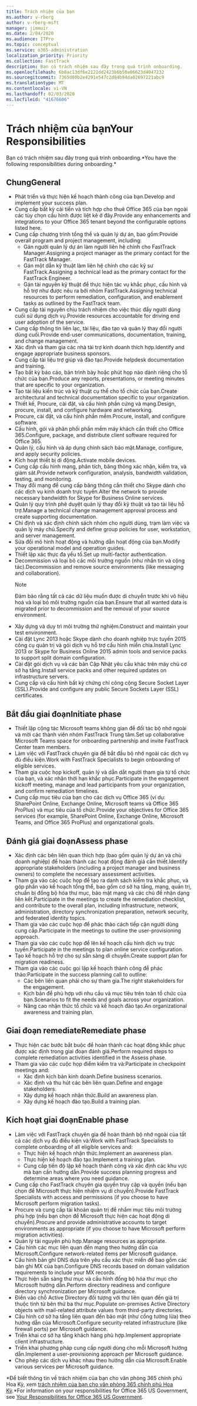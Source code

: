 ```yaml
---
title: Trách nhiệm của bạn
ms.author: v-rberg
author: v-rberg-msft
manager: jimmuir
ms.date: 2/04/2020
ms.audience: ITPro
ms.topic: conceptual
ms.service: o365-administration
localization_priority: Priority
ms.collection: FastTrack
description: Bạn có trách nhiệm sau đây trong quá trình onboarding.
ms.openlocfilehash: 6b8ac13df6e2121dd2423b6b50a06623d4047232
ms.sourcegitcommit: 7365d80b2e4291e547c2d84b94da02697221abc9
ms.translationtype: MT
ms.contentlocale: vi-VN
ms.lasthandoff: 02/03/2020
ms.locfileid: "41676606"
---
```

# <a name="your-responsibilities"></a><span data-ttu-id="50d70-103">Trách nhiệm của bạn</span><span class="sxs-lookup"><span data-stu-id="50d70-103">Your Responsibilities</span></span>

<span data-ttu-id="50d70-104">Bạn có trách nhiệm sau đây trong quá trình onboarding.\*</span><span class="sxs-lookup"><span data-stu-id="50d70-104">You have the following responsibilities during onboarding.\*</span></span>
  
## <a name="general"></a><span data-ttu-id="50d70-105">Chung</span><span class="sxs-lookup"><span data-stu-id="50d70-105">General</span></span>

- <span data-ttu-id="50d70-106">Phát triển và thực hiện kế hoạch thành công của bạn.</span><span class="sxs-lookup"><span data-stu-id="50d70-106">Develop and implement your success plan.</span></span>
- <span data-ttu-id="50d70-107">Cung cấp bất kỳ cải tiến và tích hợp cho thuê Office 365 của bạn ngoài các tùy chọn cấu hình được liệt kê ở đây.</span><span class="sxs-lookup"><span data-stu-id="50d70-107">Provide any enhancements and integrations to your Office 365 tenant beyond the configurable options listed here.</span></span>  
- <span data-ttu-id="50d70-108">Cung cấp chương trình tổng thể và quản lý dự án, bao gồm:</span><span class="sxs-lookup"><span data-stu-id="50d70-108">Provide overall program and project management, including:</span></span> 
  - <span data-ttu-id="50d70-109">Gán người quản lý dự án làm người liên hệ chính cho FastTrack Manager.</span><span class="sxs-lookup"><span data-stu-id="50d70-109">Assigning a project manager as the primary contact for the FastTrack Manager.</span></span>
  - <span data-ttu-id="50d70-110">Gán một dẫn kỹ thuật làm liên hệ chính cho các kỹ sư FastTrack.</span><span class="sxs-lookup"><span data-stu-id="50d70-110">Assigning a technical lead as the primary contact for the FastTrack Engineer.</span></span>
  - <span data-ttu-id="50d70-111">Gán tài nguyên kỹ thuật để thực hiện tác vụ khắc phục, cấu hình và hỗ trợ như được nêu ra bởi nhóm FastTrack.</span><span class="sxs-lookup"><span data-stu-id="50d70-111">Assigning technical resources to perform remediation, configuration, and enablement tasks as outlined by the FastTrack team.</span></span> 
- <span data-ttu-id="50d70-112">Cung cấp tài nguyên chịu trách nhiệm cho việc thúc đẩy người dùng cuối sử dụng dịch vụ.</span><span class="sxs-lookup"><span data-stu-id="50d70-112">Provide resources accountable for driving end user adoption of the service.</span></span> 
- <span data-ttu-id="50d70-113">Cung cấp thông tin liên lạc, tài liệu, đào tạo và quản lý thay đổi người dùng cuối.</span><span class="sxs-lookup"><span data-stu-id="50d70-113">Provide end-user communications, documentation, training, and change management.</span></span>
- <span data-ttu-id="50d70-114">Xác định và tham gia các nhà tài trợ kinh doanh thích hợp.</span><span class="sxs-lookup"><span data-stu-id="50d70-114">Identify and engage appropriate business sponsors.</span></span>  
- <span data-ttu-id="50d70-115">Cung cấp tài liệu trợ giúp và đào tạo.</span><span class="sxs-lookup"><span data-stu-id="50d70-115">Provide helpdesk documentation and training.</span></span>  
- <span data-ttu-id="50d70-116">Tạo bất kỳ báo cáo, bản trình bày hoặc phút họp nào dành riêng cho tổ chức của bạn.</span><span class="sxs-lookup"><span data-stu-id="50d70-116">Produce any reports, presentations, or meeting minutes that are specific to your organization.</span></span> 
- <span data-ttu-id="50d70-117">Tạo tài liệu kiến trúc và kỹ thuật cụ thể cho tổ chức của bạn.</span><span class="sxs-lookup"><span data-stu-id="50d70-117">Create architectural and technical documentation specific to your organization.</span></span>   
- <span data-ttu-id="50d70-118">Thiết kế, Procure, cài đặt, và cấu hình phần cứng và mạng.</span><span class="sxs-lookup"><span data-stu-id="50d70-118">Design, procure, install, and configure hardware and networking.</span></span>   
- <span data-ttu-id="50d70-119">Procure, cài đặt, và cấu hình phần mềm.</span><span class="sxs-lookup"><span data-stu-id="50d70-119">Procure, install, and configure software.</span></span>  
- <span data-ttu-id="50d70-120">Cấu hình, gói và phân phối phần mềm máy khách cần thiết cho Office 365.</span><span class="sxs-lookup"><span data-stu-id="50d70-120">Configure, package, and distribute client software required for Office 365.</span></span>  
- <span data-ttu-id="50d70-121">Quản lý, cấu hình và áp dụng chính sách bảo mật.</span><span class="sxs-lookup"><span data-stu-id="50d70-121">Manage, configure, and apply security policies.</span></span>
- <span data-ttu-id="50d70-122">Kích hoạt thiết bị di động.</span><span class="sxs-lookup"><span data-stu-id="50d70-122">Activate mobile devices.</span></span>
- <span data-ttu-id="50d70-123">Cung cấp cấu hình mạng, phân tích, băng thông xác nhận, kiểm tra, và giám sát.</span><span class="sxs-lookup"><span data-stu-id="50d70-123">Provide network configuration, analysis, bandwidth validation, testing, and monitoring.</span></span> 
- <span data-ttu-id="50d70-124">Thay đổi mạng để cung cấp băng thông cần thiết cho Skype dành cho các dịch vụ kinh doanh trực tuyến.</span><span class="sxs-lookup"><span data-stu-id="50d70-124">Alter the network to provide necessary bandwidth for Skype for Business Online services.</span></span> 
- <span data-ttu-id="50d70-125">Quản lý quy trình phê duyệt quản lý thay đổi kỹ thuật và tạo tài liệu hỗ trợ.</span><span class="sxs-lookup"><span data-stu-id="50d70-125">Manage a technical change management approval process and create supporting documentation.</span></span>  
- <span data-ttu-id="50d70-126">Chỉ định và xác định chính sách nhóm cho người dùng, trạm làm việc và quản lý máy chủ.</span><span class="sxs-lookup"><span data-stu-id="50d70-126">Specify and define group policies for user, workstation, and server management.</span></span> 
- <span data-ttu-id="50d70-127">Sửa đổi mô hình hoạt động và hướng dẫn hoạt động của bạn.</span><span class="sxs-lookup"><span data-stu-id="50d70-127">Modify your operational model and operation guides.</span></span> 
- <span data-ttu-id="50d70-128">Thiết lập xác thực đa yếu tố.</span><span class="sxs-lookup"><span data-stu-id="50d70-128">Set up multi-factor authentication.</span></span>  
- <span data-ttu-id="50d70-129">Decommission và loại bỏ các môi trường nguồn (như nhắn tin và cộng tác).</span><span class="sxs-lookup"><span data-stu-id="50d70-129">Decommission and remove source environments (like messaging and collaboration).</span></span> 
    > [!NOTE]
    > <span data-ttu-id="50d70-130">Đảm bảo rằng tất cả các dữ liệu muốn được di chuyển trước khi vô hiệu hoá và loại bỏ môi trường nguồn của bạn.</span><span class="sxs-lookup"><span data-stu-id="50d70-130">Ensure that all wanted data is migrated prior to decommission and the removal of your source environment.</span></span> 
- <span data-ttu-id="50d70-131">Xây dựng và duy trì môi trường thử nghiệm.</span><span class="sxs-lookup"><span data-stu-id="50d70-131">Construct and maintain your test environment.</span></span>  
- <span data-ttu-id="50d70-132">Cài đặt Lync 2013 hoặc Skype dành cho doanh nghiệp trực tuyến 2015 công cụ quản trị và gói dịch vụ hỗ trợ cấu hình miền chia.</span><span class="sxs-lookup"><span data-stu-id="50d70-132">Install Lync 2013 or Skype for Business Online 2015 admin tools and service packs to support split domain configuration.</span></span>
- <span data-ttu-id="50d70-133">Cài đặt gói dịch vụ và các bản Cập Nhật yêu cầu khác trên máy chủ cơ sở hạ tầng.</span><span class="sxs-lookup"><span data-stu-id="50d70-133">Install service packs and other required updates on infrastructure servers.</span></span> 
- <span data-ttu-id="50d70-134">Cung cấp và cấu hình bất kỳ chứng chỉ công cộng Secure Socket Layer (SSL).</span><span class="sxs-lookup"><span data-stu-id="50d70-134">Provide and configure any public Secure Sockets Layer (SSL) certificates.</span></span> 
    
## <a name="initiate-phase"></a><span data-ttu-id="50d70-135">Bắt đầu giai đoạn</span><span class="sxs-lookup"><span data-stu-id="50d70-135">Initiate phase</span></span>

- <span data-ttu-id="50d70-136">Thiết lập cộng tác Microsoft teams không gian để đối tác bộ nhớ ngoài và mời các thành viên nhóm FastTrack Trung tâm.</span><span class="sxs-lookup"><span data-stu-id="50d70-136">Set up collaborative Microsoft Teams space for onboarding partnership and invite FastTrack Center team members.</span></span>   
- <span data-ttu-id="50d70-137">Làm việc với FastTrack chuyên gia để bắt đầu bộ nhớ ngoài các dịch vụ đủ điều kiện.</span><span class="sxs-lookup"><span data-stu-id="50d70-137">Work with FastTrack Specialists to begin onboarding of eligible services.</span></span>    
- <span data-ttu-id="50d70-138">Tham gia cuộc họp kickoff, quản lý và dẫn dắt người tham gia từ tổ chức của bạn, và xác nhận thời hạn khắc phục.</span><span class="sxs-lookup"><span data-stu-id="50d70-138">Participate in the engagement kickoff meeting, manage and lead participants from your organization, and confirm remediation timelines.</span></span>   
- <span data-ttu-id="50d70-139">Cung cấp mục tiêu của bạn cho các dịch vụ Office 365 (ví dụ: SharePoint Online, Exchange Online, Microsoft teams và Office 365 ProPlus) và mục tiêu của tổ chức.</span><span class="sxs-lookup"><span data-stu-id="50d70-139">Provide your objectives for Office 365 services (for example, SharePoint Online, Exchange Online, Microsoft Teams, and Office 365 ProPlus) and organizational goals.</span></span>
    
## <a name="assess-phase"></a><span data-ttu-id="50d70-140">Đánh giá giai đoạn</span><span class="sxs-lookup"><span data-stu-id="50d70-140">Assess phase</span></span>

- <span data-ttu-id="50d70-141">Xác định các bên liên quan thích hợp (bao gồm quản lý dự án và chủ doanh nghiệp) để hoàn thành các hoạt động đánh giá cần thiết.</span><span class="sxs-lookup"><span data-stu-id="50d70-141">Identify appropriate stakeholders (including a project manager and business owners) to complete the necessary assessment activities.</span></span>    
- <span data-ttu-id="50d70-142">Tham gia vào các cuộc họp để tạo ra danh sách kiểm tra khắc phục, và góp phần vào kế hoạch tổng thể, bao gồm cơ sở hạ tầng, mạng, quản trị, chuẩn bị đồng bộ hóa thư mục, bảo mật mạng và các chủ đề nhận dạng liên kết.</span><span class="sxs-lookup"><span data-stu-id="50d70-142">Participate in the meetings to create the remediation checklist, and contribute to the overall plan, including infrastructure, network, administration, directory synchronization preparation, network security, and federated identity topics.</span></span>   
- <span data-ttu-id="50d70-143">Tham gia vào các cuộc họp để phác thảo cách tiếp cận người dùng cung cấp.</span><span class="sxs-lookup"><span data-stu-id="50d70-143">Participate in the meetings to outline the user-provisioning approach.</span></span>  
- <span data-ttu-id="50d70-144">Tham gia vào các cuộc họp để lên kế hoạch cấu hình dịch vụ trực tuyến.</span><span class="sxs-lookup"><span data-stu-id="50d70-144">Participate in the meetings to plan online service configuration.</span></span>    
- <span data-ttu-id="50d70-145">Tạo kế hoạch hỗ trợ cho sự sẵn sàng di chuyển.</span><span class="sxs-lookup"><span data-stu-id="50d70-145">Create support plan for migration readiness.</span></span> 
- <span data-ttu-id="50d70-146">Tham gia vào các cuộc gọi lập kế hoạch thành công để phác thảo:</span><span class="sxs-lookup"><span data-stu-id="50d70-146">Participate in the success planning call to outline:</span></span>   
  - <span data-ttu-id="50d70-147">Các bên liên quan phải cho sự tham gia.</span><span class="sxs-lookup"><span data-stu-id="50d70-147">The right stakeholders for the engagement.</span></span>  
  - <span data-ttu-id="50d70-148">Kịch bản để phù hợp với nhu cầu và mục tiêu trên toàn tổ chức của bạn.</span><span class="sxs-lookup"><span data-stu-id="50d70-148">Scenarios to fit the needs and goals across your organization.</span></span>
  - <span data-ttu-id="50d70-149">Nâng cao nhận thức tổ chức và kế hoạch đào tạo.</span><span class="sxs-lookup"><span data-stu-id="50d70-149">An organizational awareness and training plan.</span></span>
    
## <a name="remediate-phase"></a><span data-ttu-id="50d70-150">Giai đoạn remediate</span><span class="sxs-lookup"><span data-stu-id="50d70-150">Remediate phase</span></span>

- <span data-ttu-id="50d70-151">Thực hiện các bước bắt buộc để hoàn thành các hoạt động khắc phục được xác định trong giai đoạn đánh giá.</span><span class="sxs-lookup"><span data-stu-id="50d70-151">Perform required steps to complete remediation activities identified in the Assess phase.</span></span> 
- <span data-ttu-id="50d70-152">Tham gia vào các cuộc họp điểm kiểm tra và:</span><span class="sxs-lookup"><span data-stu-id="50d70-152">Participate in checkpoint meetings and:</span></span> 
  - <span data-ttu-id="50d70-153">Xác định kịch bản kinh doanh.</span><span class="sxs-lookup"><span data-stu-id="50d70-153">Define business scenarios.</span></span>   
  - <span data-ttu-id="50d70-154">Xác định và thu hút các bên liên quan.</span><span class="sxs-lookup"><span data-stu-id="50d70-154">Define and engage stakeholders.</span></span>
  - <span data-ttu-id="50d70-155">Xây dựng kế hoạch nhận thức.</span><span class="sxs-lookup"><span data-stu-id="50d70-155">Build an awareness plan.</span></span> 
  - <span data-ttu-id="50d70-156">Xây dựng kế hoạch đào tạo.</span><span class="sxs-lookup"><span data-stu-id="50d70-156">Build a training plan.</span></span>
    
## <a name="enable-phase"></a><span data-ttu-id="50d70-157">Kích hoạt giai đoạn</span><span class="sxs-lookup"><span data-stu-id="50d70-157">Enable phase</span></span>

- <span data-ttu-id="50d70-158">Làm việc với FastTrack chuyên gia để hoàn thành bộ nhớ ngoài của tất cả các dịch vụ đủ điều kiện và:</span><span class="sxs-lookup"><span data-stu-id="50d70-158">Work with FastTrack Specialists to complete onboarding of all eligible services and:</span></span>  
  - <span data-ttu-id="50d70-159">Thực hiện kế hoạch nhận thức.</span><span class="sxs-lookup"><span data-stu-id="50d70-159">Implement an awareness plan.</span></span>  
  - <span data-ttu-id="50d70-160">Thực hiện kế hoạch đào tạo.</span><span class="sxs-lookup"><span data-stu-id="50d70-160">Implement a training plan.</span></span> 
  - <span data-ttu-id="50d70-161">Cung cấp tiến độ lập kế hoạch thành công và xác định các khu vực mà bạn cần hướng dẫn.</span><span class="sxs-lookup"><span data-stu-id="50d70-161">Provide success planning progress and determine areas where you need guidance.</span></span>
- <span data-ttu-id="50d70-162">Cung cấp cho FastTrack chuyên gia quyền truy cập và quyền (nếu bạn chọn để Microsoft thực hiện nhiệm vụ di chuyển).</span><span class="sxs-lookup"><span data-stu-id="50d70-162">Provide FastTrack Specialists with access and permissions (if you choose to have Microsoft perform migration tasks).</span></span>  
- <span data-ttu-id="50d70-163">Procure và cung cấp tài khoản quản trị để nhắm mục tiêu môi trường phù hợp (nếu bạn chọn để Microsoft thực hiện các hoạt động di chuyển).</span><span class="sxs-lookup"><span data-stu-id="50d70-163">Procure and provide administrative accounts to target environments as appropriate (if you choose to have Microsoft perform migration activities).</span></span>   
- <span data-ttu-id="50d70-164">Quản lý tài nguyên phù hợp.</span><span class="sxs-lookup"><span data-stu-id="50d70-164">Manage resources as appropriate.</span></span>   
- <span data-ttu-id="50d70-165">Cấu hình các mục liên quan đến mạng theo hướng dẫn của Microsoft.</span><span class="sxs-lookup"><span data-stu-id="50d70-165">Configure network-related items per Microsoft guidance.</span></span>  
- <span data-ttu-id="50d70-166">Cấu hình bản ghi DNS dựa trên yêu cầu xác thực miền để bao gồm các bản ghi MX của bạn.</span><span class="sxs-lookup"><span data-stu-id="50d70-166">Configure DNS records based on domain validation requirements to include your MX records.</span></span>   
- <span data-ttu-id="50d70-167">Thực hiện sẵn sàng thư mục và cấu hình đồng bộ hóa thư mục cho Microsoft hướng dẫn.</span><span class="sxs-lookup"><span data-stu-id="50d70-167">Perform directory readiness and configure directory synchronization per Microsoft guidance.</span></span>
- <span data-ttu-id="50d70-168">Điền vào chỗ Active Directory đối tượng với thư liên quan đến giá trị thuộc tính từ bên thứ ba thư mục.</span><span class="sxs-lookup"><span data-stu-id="50d70-168">Populate on-premises Active Directory objects with mail-related attribute values from third-party directories.</span></span>   
- <span data-ttu-id="50d70-169">Cấu hình cơ sở hạ tầng liên quan đến bảo mật (như cổng tường lửa) theo hướng dẫn của Microsoft.</span><span class="sxs-lookup"><span data-stu-id="50d70-169">Configure security-related infrastructure (like firewall ports) per Microsoft guidance.</span></span>
- <span data-ttu-id="50d70-170">Triển khai cơ sở hạ tầng khách hàng phù hợp.</span><span class="sxs-lookup"><span data-stu-id="50d70-170">Implement appropriate client infrastructure.</span></span>  
- <span data-ttu-id="50d70-171">Triển khai phương pháp cung cấp người dùng cho mỗi Microsoft hướng dẫn.</span><span class="sxs-lookup"><span data-stu-id="50d70-171">Implement a user-provisioning approach per Microsoft guidance.</span></span>  
- <span data-ttu-id="50d70-172">Cho phép các dịch vụ khác nhau theo hướng dẫn của Microsoft.</span><span class="sxs-lookup"><span data-stu-id="50d70-172">Enable various services per Microsoft guidance.</span></span>  
    
<span data-ttu-id="50d70-173">\*Để biết thông tin về trách nhiệm của bạn cho văn phòng 365 chính phủ Hoa Kỳ, xem [trách nhiệm của bạn cho văn phòng 365 chính phủ Hoa Kỳ](US-Gov-appendix-your-responsibilities.md).</span><span class="sxs-lookup"><span data-stu-id="50d70-173">\*For information on your responsibilities for Office 365 US Government, see [Your Responsibilities for Office 365 US Government](US-Gov-appendix-your-responsibilities.md).</span></span>
  

